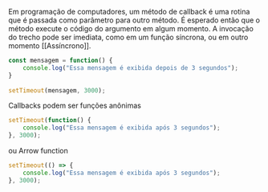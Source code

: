 Em programação de computadores, um método de callback é uma rotina que é passada como parâmetro para outro método. É esperado então que o método execute o código do argumento em algum momento. A invocação do trecho pode ser imediata, como em um função síncrona, ou em outro momento [[Assíncrono]].

```javascript
const mensagem = function() {  
    console.log("Essa mensagem é exibida depois de 3 segundos");
}
 
setTimeout(mensagem, 3000);
```
Callbacks podem ser funções anônimas 
```javascript
setTimeout(function() {  
    console.log("Essa mensagem é exibida após 3 segundos");
}, 3000);
```
ou Arrow function
```javascript
setTimeout(() => { 
    console.log("Essa mensagem é exibida após 3 segundos");
}, 3000);
```